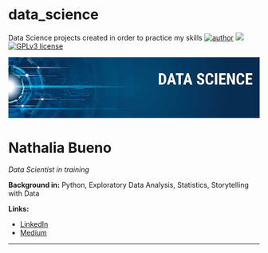 # data_science
Data Science projects created in order to practice my skills
[![author](https://img.shields.io/badge/author-nathaliabueno-red.svg)](https://www.linkedin.com/in/nathaliabueno) [![](https://img.shields.io/badge/python-3.7+-blue.svg)](https://www.python.org/downloads/release/python-365/) [![GPLv3 license](https://img.shields.io/badge/License-GPLv3-blue.svg)](http://perso.crans.org/besson/LICENSE.html)

<p align="center">
  <img src="banner.png" >
</p>

# Nathalia Bueno
*Data Scientist in training*

**Background in:** Python, Exploratory Data Analysis, Statistics, Storytelling with Data

**Links:**
* [LinkedIn](https://www.linkedin.com/in/nathaliabueno)
* [Medium](https://medium.com/@na.bueno00)


---
